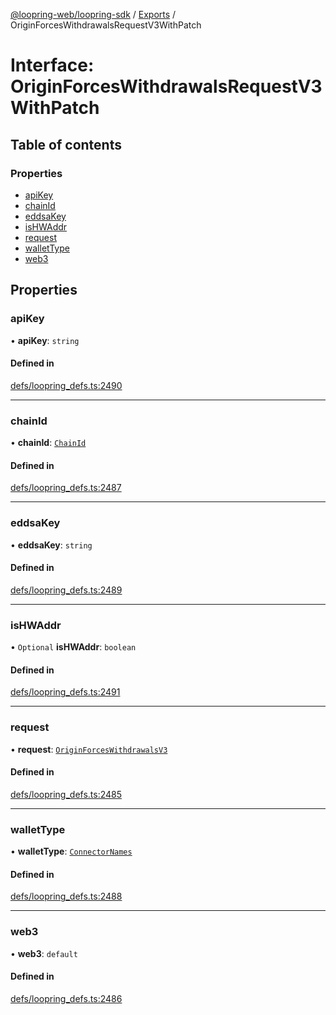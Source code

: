 [@loopring-web/loopring-sdk](../README.md) / [Exports](../modules.md) / OriginForcesWithdrawalsRequestV3WithPatch

# Interface: OriginForcesWithdrawalsRequestV3WithPatch

## Table of contents

### Properties

- [apiKey](OriginForcesWithdrawalsRequestV3WithPatch.md#apikey)
- [chainId](OriginForcesWithdrawalsRequestV3WithPatch.md#chainid)
- [eddsaKey](OriginForcesWithdrawalsRequestV3WithPatch.md#eddsakey)
- [isHWAddr](OriginForcesWithdrawalsRequestV3WithPatch.md#ishwaddr)
- [request](OriginForcesWithdrawalsRequestV3WithPatch.md#request)
- [walletType](OriginForcesWithdrawalsRequestV3WithPatch.md#wallettype)
- [web3](OriginForcesWithdrawalsRequestV3WithPatch.md#web3)

## Properties

### apiKey

• **apiKey**: `string`

#### Defined in

[defs/loopring_defs.ts:2490](https://github.com/Loopring/loopring_sdk/blob/6d0be7c/src/defs/loopring_defs.ts#L2490)

___

### chainId

• **chainId**: [`ChainId`](../enums/ChainId.md)

#### Defined in

[defs/loopring_defs.ts:2487](https://github.com/Loopring/loopring_sdk/blob/6d0be7c/src/defs/loopring_defs.ts#L2487)

___

### eddsaKey

• **eddsaKey**: `string`

#### Defined in

[defs/loopring_defs.ts:2489](https://github.com/Loopring/loopring_sdk/blob/6d0be7c/src/defs/loopring_defs.ts#L2489)

___

### isHWAddr

• `Optional` **isHWAddr**: `boolean`

#### Defined in

[defs/loopring_defs.ts:2491](https://github.com/Loopring/loopring_sdk/blob/6d0be7c/src/defs/loopring_defs.ts#L2491)

___

### request

• **request**: [`OriginForcesWithdrawalsV3`](OriginForcesWithdrawalsV3.md)

#### Defined in

[defs/loopring_defs.ts:2485](https://github.com/Loopring/loopring_sdk/blob/6d0be7c/src/defs/loopring_defs.ts#L2485)

___

### walletType

• **walletType**: [`ConnectorNames`](../enums/ConnectorNames.md)

#### Defined in

[defs/loopring_defs.ts:2488](https://github.com/Loopring/loopring_sdk/blob/6d0be7c/src/defs/loopring_defs.ts#L2488)

___

### web3

• **web3**: `default`

#### Defined in

[defs/loopring_defs.ts:2486](https://github.com/Loopring/loopring_sdk/blob/6d0be7c/src/defs/loopring_defs.ts#L2486)
